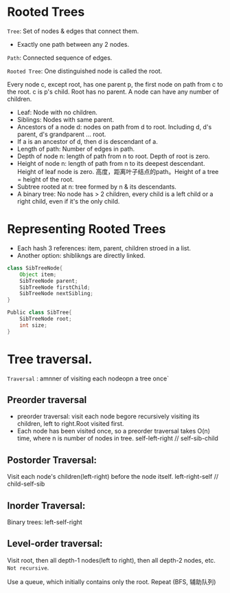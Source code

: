 # Rooted Trees
`Tree`: Set of nodes & edges that connect them.
* Exactly one path between any 2 nodes.

`Path`: Connected sequence of edges.

`Rooted Tree`: One distinguished node is called the root.

Every node c, except root, has one parent p, the first node on path from c to the root. c is p's child. Root has no parent. A node can have any number of children. 

* Leaf: Node with no children.
* Siblings: Nodes with same parent.
* Ancestors of a node d: nodes on path from d to root. Including d, d's parent, d's grandparent ...  root.
* If a is an ancestor of d, then d is descendant of a.
* Length of path: Number of edges in path.
* Depth of node n: length of path from n to root. Depth of root is zero.
* Height of node n: length of path from n to its deepest descendant. Height of leaf node is zero.  高度，距离叶子结点的path。Height of a tree = height of the root.
* Subtree rooted at n: tree formed by n & its descendants.
* A binary tree: No node has > 2 children, every child is a left child or a right child, even if it's the only child.

# Representing Rooted Trees
* Each hash 3 references: item, parent, children stroed in a list.
* Another option: shiblikngs are directly linked. 
```java
class SibTreeNode{
    Object item;
    SibTreeNode parent;
    SibTreeNode firstChild;
    SibTreeNode nextSibling;
}

Public class SibTree{
    SibTreeNode root;
    int size;
}

```

 # Tree traversal.
`Traversal` : amnner of visiting each nodeopn a tree once`
## Preorder traversal
* preorder traversal: visit each node begore recursively visiting its children, left to right.Root visited first.
* Each node has been visited once, so a preorder traversal takes O(n) time, where n is number of nodes in tree. self-left-right // self-sib-child

## Postorder Traversal: 
Visit each node's children(left-right) before the node itself. left-right-self // child-self-sib

## Inorder Traversal:
Binary trees: left-self-right

## Level-order traversal:
Visit root, then all depth-1 nodes(left to right), then all depth-2 nodes, etc. `Not recursive`.

Use a queue, which initially contains only the root. Repeat (BFS, 辅助队列)


